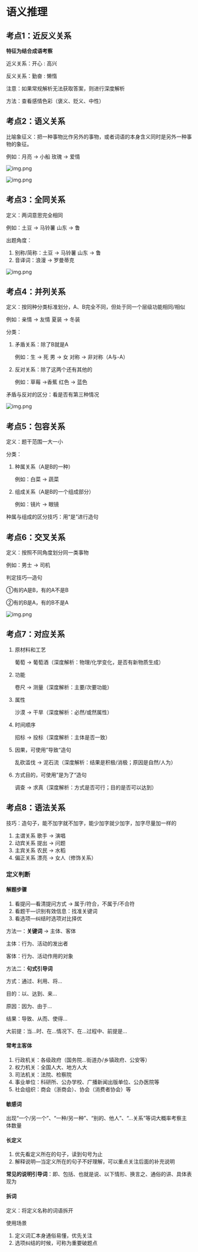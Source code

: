 # 语义推理

## 考点1：近反义关系

**特征为结合成语考察**

近义关系：开心 :  高兴

反义关系：勤奋 : 懒惰

注意：如果常规解析无法获取答案，则进行深度解析

方法：查看感情色彩（褒义、贬义、中性）

## 考点2：语义关系

比喻象征义：把一种事物比作另外的事物，或者词语的本身含义同时是另外一种事物的象征。

例如：月亮 -> 小船 玫瑰 -> 爱情

![img.png](images/01993871709d76c39bfbd4f34e6139be.png)

![img.png](images/01993871709d76c39bfbdac3837ca6e1.png)

## 考点3：全同关系

定义：两词意思完全相同

例如：土豆 -> 马铃薯 山东 -> 鲁

出题角度：

1. 别称/简称：土豆 -> 马铃薯 山东 -> 鲁
2. 音译词：浪漫 -> 罗曼蒂克

![img.png](images/01993871709d76c39bfbdf7701765015.png)

## 考点4：并列关系

定义：按同种分类标准划分，A、B完全不同，但处于同一个层级功能相同/相似

例如：亲情 -> 友情 夏装 -> 冬装

分类：

1. 矛盾关系：除了B就是A

   例如：生 -> 死 男 -> 女 对称 -> 非对称（A与-A）

2. 反对关系：除了这两个还有其他的

   例如：草莓 ->香蕉 红色 -> 蓝色

矛盾与反对的区分：看是否有第三种情况

![img.png](images/01993871709d76c39bfbe26f3fb790d4.png)

## 考点5：包容关系

定义：题干范围一大一小

分类：

1. 种属关系（A是B的一种）

   例如：白菜 -> 蔬菜

2. 组成关系（A是B的一个组成部分）

   例如：镜片 -> 眼镜

种属与组成的区分技巧：用“是”进行造句

## 考点6：交叉关系

定义：按照不同角度划分同一类事物

例如：男士 -> 司机

判定技巧—造句

①有的A是B，有的A不是B

②有的B是A，有的B不是A

![img.png](images/01993871709d76c39bfbe6e797e8780c.png)

## 考点7：对应关系

1. 原材料和工艺

   葡萄 -> 葡萄酒（深度解析：物理/化学变化，是否有新物质生成）

2. 功能

   卷尺 -> 测量（深度解析：主要/次要功能）

3. 属性

   沙漠 -> 干旱（深度解析：必然/或然属性）

4. 时间顺序

   招标 -> 投标（深度解析：主体是否一致）

5. 因果，可使用”导致“造句

   乱砍滥伐 -> 泥石流（深度解析：结果是积极/消极；原因是自然/人为）

6. 方式目的，可使用”是为了“造句

   调查 -> 求真（深度解析：方式是否可行；目的是否可以达到）

## 考点8：语法关系

技巧：造句子，能不加字就不加字，能少加字就少加字，加字尽量加一样的

1. 主谓关系 歌手 -> 演唱
2. 动宾关系 提出 -> 问题
3. 主宾关系 农民 -> 水稻
4. 偏正关系 漂亮 -> 女人（修饰关系）

### 定义判断

#### 解题步骤

1. 看提问—看清提问方式 -> 属于/符合，不属于/不合符
2. 看题干—识别有效信息：找准关键词
3. 看选项—纠结时选项对比择优

方法一：**关键词** -> 主体、客体

主体：行为、活动的发出者

客体：行为、活动作用的对象

方法二：**句式引导词**

方式：通过、利用、将…

目的：以、达到、来…

原因：因为、由于…

结果：导致、从而、使得…

大前提：当…时、在…情况下、在…过程中、前提是…

#### 常考主客体

1. 行政机关：各级政府（国务院…街道办/乡镇政府、公安等）
2. 权力机关：全国人大、地方人大
3. 司法机关：法院、检察院
4. 事业单位：科研所、公办学校、广播新闻出版单位、公办医院等
5. 社会组织：商会（浙商会）、协会（消费者协会）等

#### 敏感词

出现“一个/另一个”、“一种/另一种”、“别的、他人”、“…关系”等词大概率考察主体数量

#### 长定义

1. 优先看定义所在的句子，读到句号为止
2. 解释说明—当定义所在的句子不好理解，可以重点关注后面的补充说明

**常见的说明引导词**：即、包括、也就是说、以下情形、换言之、通俗的讲、具体表现为

#### 拆词

定义：将定义名称的词语拆开

使用场景

1. 定义词汇本身通俗易懂，优先关注
2. 选项纠结的时候，可称为重要破题点